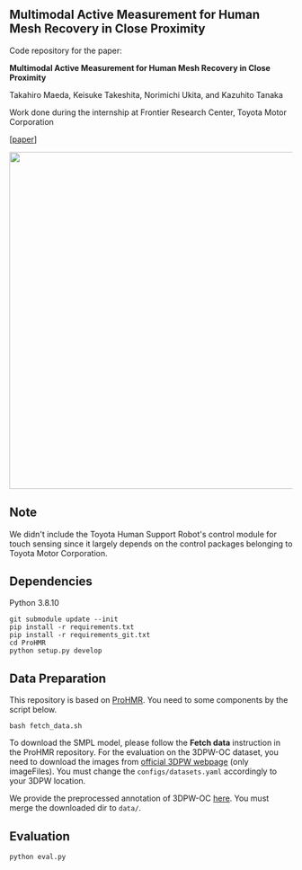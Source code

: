 ## Multimodal Active Measurement for Human Mesh Recovery in Close Proximity

Code repository for the paper:

**Multimodal Active Measurement for Human Mesh Recovery in Close Proximity**

Takahiro Maeda, Keisuke Takeshita, Norimichi Ukita, and Kazuhito Tanaka

Work done during the internship at Frontier Research Center, Toyota Motor Corporation

[[paper](https://arxiv.org/abs/2310.08116)]

<p align="center">
  <img src="teaser.png" width=600 />
</p>

## Note

We didn't include the Toyota Human Support Robot's control module for touch sensing since it largely depends on the control packages belonging to Toyota Motor Corporation.


## Dependencies
Python 3.8.10

```
git submodule update --init
pip install -r requirements.txt
pip install -r requirements_git.txt
cd ProHMR
python setup.py develop
```

## Data Preparation

This repository is based on [ProHMR](https://github.com/nkolot/ProHMR/). You need to some components by the script below.
```
bash fetch_data.sh
```
To download the SMPL model, please follow the **Fetch data** instruction in the ProHMR repository.
For the evaluation on the 3DPW-OC dataset, you need to download the images from [official 3DPW webpage](https://virtualhumans.mpi-inf.mpg.de/3DPW/) (only imageFiles).
You must change the `configs/datasets.yaml` accordingly to your 3DPW location.

We provide the preprocessed annotation of 3DPW-OC [here](https://drive.google.com/drive/folders/1ZoIf9k3fjkdvW-KjooB1xYdT2IoNMZLh?usp=drive_link). You must merge the downloaded dir to `data/`.

## Evaluation
```
python eval.py
```
